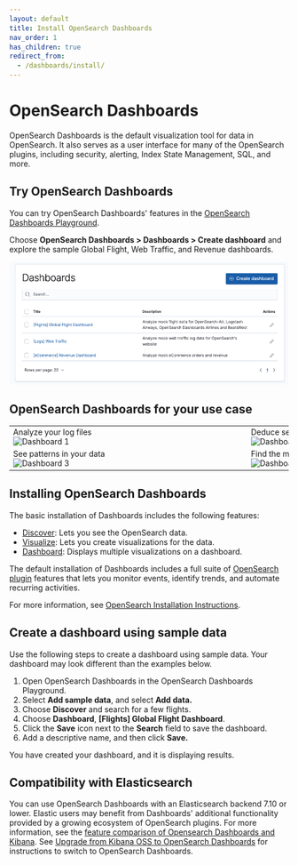 ```yaml
---
layout: default
title: Install OpenSearch Dashboards
nav_order: 1
has_children: true
redirect_from:
  - /dashboards/install/
---
```


# OpenSearch Dashboards

OpenSearch Dashboards is the default visualization tool for data in OpenSearch. It also serves as a user interface for many of the OpenSearch plugins, including security, alerting, Index State Management, SQL, and more.



## Try OpenSearch Dashboards

You can try OpenSearch Dashboards' features in the [OpenSearch Dashboards Playground](https://playground.opensearch.org/app/home).


Choose **OpenSearch Dashboards > Dashboards > Create dashboard** and explore the sample Global Flight, Web Traffic, and Revenue dashboards.

![create dashboards home page](../../images/create-dashboards.png)

## OpenSearch Dashboards for your use case

<table>
<thead>
</thead>
<tbody>
<tr>
<td>Analyze your log files<img src="{{site.url}}{{site.baseurl}}/images/dashboards2.PNG" alt="Dashboard 1" width="400" style="float: left; margin-right: 15px;"/></td>
<td>Deduce security vulnerabilities<img src="{{site.url}}{{site.baseurl}}/images/dashboards3.PNG" alt="Dashboard 2" width="400" style="float: left; margin-right: 15px;"/></td>
</tr>
<tr>
<td>See patterns in your data<img src="{{site.url}}{{site.baseurl}}/images/dashboards4.PNG" alt="Dashboard 3" width="400" style="float: left; margin-right: 15px;"/></td>
<td>Find the most popular products on your site<img src="{{site.url}}{{site.baseurl}}/images/dashboards5.PNG" alt="Dashboard 4" width="400" style="float: left; margin-right: 15px;"/></td>
</tr>
</tbody>
</table>

## Installing OpenSearch Dashboards

The basic installation of Dashboards includes the following features:

- [Discover](https://github.com/opensearch-project/documentation-website/issues/991): Lets you see the OpenSearch data.
- [Visualize](https://github.com/opensearch-project/documentation-website/issues/992): Lets you create visualizations for the data.
- [Dashboard](https://github.com/opensearch-project/documentation-website/issues/941): Displays multiple visualizations on a dashboard.

The default installation of Dashboards includes a full suite of [OpenSearch plugin]({{site.url}}{{site.baseurl}}/) features that lets you monitor events, identify trends, and automate recurring activities.

For more information, see [OpenSearch Installation Instructions]({{site.url}}{{site.baseurl}}/).

## Create a dashboard using sample data

Use the following steps to create a dashboard using sample data. Your dashboard may look different than the examples below.

1. Open OpenSearch Dashboards in the OpenSearch Dashboards Playground.
2. Select **Add sample data**, and select **Add data.**  
3. Choose **Discover** and search for a few flights.
4. Choose **Dashboard**, **[Flights] Global Flight Dashboard**.
5.  Click the **Save** icon next to the **Search** field to save the dashboard.
6.  Add a descriptive name, and then click **Save.**

You have created your dashboard, and it is displaying results.

## Compatibility with Elasticsearch

You can use OpenSearch Dashboards with an Elasticsearch backend 7.10 or lower. Elastic users may benefit from Dashboards' additional functionality provided by a growing ecosystem of OpenSearch plugins. For more information, see the [feature comparison of Opensearch Dashboards and Kibana]({{site.url}}{{site.baseurl}}).  See [Upgrade from Kibana OSS to OpenSearch Dashboards]({{site.url}}{{site.baseurl}}/upgrade-to/dashboards-upgrade-to) for instructions to switch to OpenSearch Dashboards.


